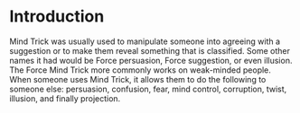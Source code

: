# Introduction
Mind Trick was usually used to manipulate someone into agreeing with a suggestion or to make them reveal something that is classified.
Some other names it had would be Force persuasion, Force suggestion, or even illusion.
The Force Mind Trick more commonly works on weak-minded people.
When someone uses Mind Trick, it allows them to do the following to someone else: persuasion, confusion, fear, mind control, corruption, twist, illusion, and finally projection.
